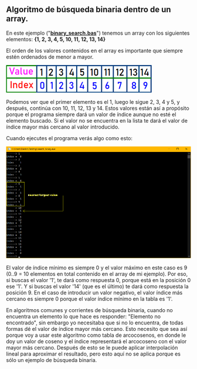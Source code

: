 ## Algoritmo de búsqueda binaria dentro de un array.

En este ejemplo ("[**binary_search.bas**](https://github.com/Democrito/Didactico/blob/main/algoritmos/busqueda_binaria/binary_search.bas)") tenemos un array con los siguientes elementos: **{1, 2, 3, 4, 5, 10, 11, 12, 13, 14}**

El orden de los valores contenidos en el array es importante que siempre estén ordenados de menor a mayor.

![](https://github.com/Democrito/Didactico/blob/main/algoritmos/busqueda_binaria/img/value_index.PNG)

Podemos ver que el primer elemento es el 1, luego le sigue 2, 3, 4 y 5, y después, continúa con 10, 11, 12, 13 y 14. Estos valores están así a propósito porque el programa siempre dará un valor de índice aunque no esté el elemento buscado. Si el valor no se encuentra en la lista te dará el valor de índice mayor más cercano al valor introducido.

Cuando ejecutes el programa verás algo como esto:

![](https://github.com/Democrito/Didactico/blob/main/algoritmos/busqueda_binaria/img/example_output.PNG)

El valor de índice mínimo es siempre 0 y el valor máximo en este caso es 9 (0..9 = 10 elementos en total contenido en el array de mi ejemplo). Por eso, si buscas el valor '1', te dará como respuesta 0, porque está en la posición 0 ese '1'. Y si buscas el valor '14' (que es el último) te dará como respuesta la posición 9. En el caso de introducir un valor negativo, el valor índice más cercano es siempre 0 porque el valor índice mínimo en la tabla es '1'.

En algoritmos comunes y corrientes de búsqueda binaria, cuando no encuentra un elemento lo que hace es responder: "Elemento no encontrado", sin embargo yo necesitaba que si no lo encuentra, de todas formas dé el valor de índice mayor más cercano. Esto necesito que sea así porque voy a usar este algoritmo como tabla de arcocosenos, en donde le doy un valor de coseno y el índice representará el arcocoseno con el valor mayor más cercano. Después de esto se le puede aplicar interpolación lineal para aproximar el resultado, pero esto aquí no se aplica porque es sólo un ejemplo de búsqueda binaria. 
